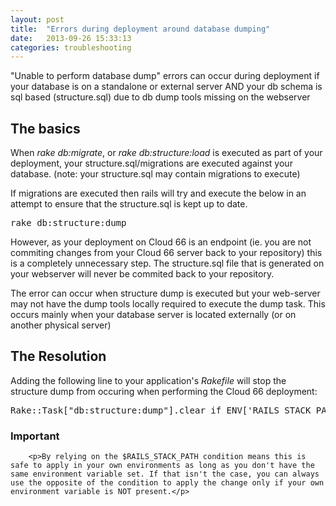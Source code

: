 ```yaml
---
layout: post
title:  "Errors during deployment around database dumping"
date:   2013-09-26 15:33:13
categories: troubleshooting
---
```


<p class="lead">"Unable to perform database dump" errors can occur during deployment if your database is on a standalone or external server AND your db schema is sql based (structure.sql) due to db dump tools missing on the webserver</p>

## The basics
When *rake db:migrate*, or *rake db:structure:load* is executed as part of your deployment, your structure.sql/migrations are executed against your database.
(note: your structure.sql may contain migrations to execute)

If migrations are executed then rails will try and execute the below in an attempt to ensure that the structure.sql is kept up to date.
<pre class="terminal">rake db:structure:dump</pre>

However, as your deployment on Cloud 66 is an endpoint (ie. you are not commiting changes from your Cloud 66 server back to your repository) this is a completely unnecessary step.
The structure.sql file that is generated on your webserver will never be commited back to your repository.

The error can occur when structure dump is executed but your web-server may not have the dump tools locally required to execute the dump task.
This occurs mainly when your database server is located externally (or on another physical server)

## The Resolution

Adding the following line to your application's *Rakefile* will stop the structure dump from occuring when performing the Cloud 66 deployment:
<pre class="terminal">Rake::Task["db:structure:dump"].clear if ENV['RAILS_STACK_PATH']</pre>

<div class="notice">
	<h3>Important</h3>

		<p>By relying on the $RAILS_STACK_PATH condition means this is safe to apply in your own environments as long as you don't have the same environment variable set. If that isn't the case, you can always use the opposite of the condition to apply the change only if your own environment variable is NOT present.</p>
</div>